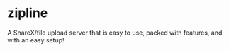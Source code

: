 # zipline

A ShareX/file upload server that is easy to use, packed with features, and with an easy setup!
